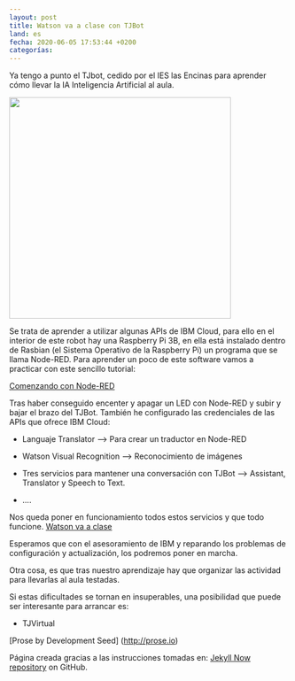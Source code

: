 ```yaml
---
layout: post
title: Watson va a clase con TJBot
land: es
fecha: 2020-06-05 17:53:44 +0200
categorías:
---
```

Ya tengo a punto el TJbot, cedido por el IES las Encinas para aprender cómo llevar la IA  Inteligencia  Artificial al aula.

<img src="/images/TJBot.jpg" width="400" align="center">

Se trata de aprender a utilizar algunas APIs de IBM Cloud, para ello en el interior de este robot hay una Raspberry Pi 3B, en ella está instalado dentro de Rasbian (el Sistema Operativo de la Raspberry Pi) un programa que se llama Node-RED. 
Para aprender un poco de este software vamos a practicar con este sencillo tutorial:

[Comenzando con Node-RED](https://projects.raspberrypi.org/en/projects/getting-started-with-node-red)

Tras haber conseguido encenter y apagar un LED con Node-RED y subir y bajar el brazo del TJBot. 
También he configurado las credenciales de las APIs que ofrece IBM Cloud: 

- Languaje Translator --> Para crear un traductor en Node-RED 

- Watson Visual Recognition --> Reconocimiento de imágenes 

- Tres servicios para mantener una conversación con TJBot -->  Assistant, Translator y Speech to Text. 
- ....

Nos queda poner en funcionamiento todos estos servicios y que todo funcione.
[Watson va a clase](https://www.watsonvaaclase.es/)

Esperamos que con el asesoramiento de IBM y reparando los problemas de configuración y actualización, los podremos poner en marcha. 

Otra cosa, es que tras nuestro aprendizaje hay que organizar las actividad para llevarlas al aula testadas. 

Si estas dificultades se tornan en insuperables, una posibilidad que puede ser interesante para arrancar es: 

- TJVirtual



[Prose by Development Seed] (http://prose.io)

Página creada gracias a las instrucciones tomadas en: [Jekyll Now repository](https://github.com/barryclark/jekyll-now) on GitHub.
